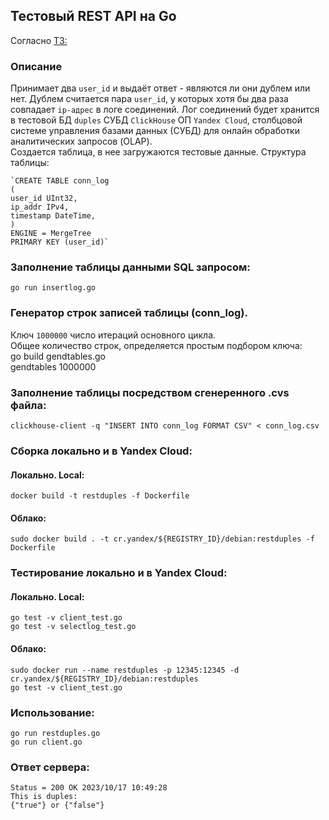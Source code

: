 ## Тестовый REST API на Go  
Согласно [ТЗ:](https://gist.github.com/zemlya25/585ab3fb3b0704880f920728c7598beb)

### Описание   
Принимает два `user_id` и выдаёт ответ - являются ли они дублем или нет. Дублем считается пара `user_id`, у которых хотя бы два раза совпадает `ip-адрес` в логе соединений.
Лог соединений будет хранится в тестовой БД `duples` СУБД `ClickHouse` ОП `Yandex Cloud`, столбцовой системе управления базами данных (СУБД) для онлайн обработки аналитических запросов (OLAP).    
Создается таблица, в нее загружаются тестовые данные. Структура таблицы:     
  
	`CREATE TABLE conn_log
	(
    user_id UInt32,
    ip_addr IPv4,
    timestamp DateTime,
	)
	ENGINE = MergeTree
	PRIMARY KEY (user_id)`
	

### Заполнение таблицы данными SQL запросом:       
	go run insertlog.go  

### Генератор строк записей таблицы (conn_log). 
Ключ `1000000` число итераций основного цикла.  
Общее количество строк, определяется простым подбором ключа:      	
	go build gendtables.go  
	gendtables 1000000
		
### Заполнение таблицы посредством сгенеренного .cvs файла:
	clickhouse-client -q "INSERT INTO conn_log FORMAT CSV" < conn_log.csv 
	

### Сборка локально и в Yandex Cloud:  
#### Локально. Local:  
	docker build -t restduples -f Dockerfile  
	
#### Облако:    
	sudo docker build . -t cr.yandex/${REGISTRY_ID}/debian:restduples -f Dockerfile


### Тестирование локально и в Yandex Cloud:         
#### Локально. Local:    
	go test -v client_test.go    
	go test -v selectlog_test.go  

#### Облако:   
	sudo docker run --name restduples -p 12345:12345 -d cr.yandex/${REGISTRY_ID}/debian:restduples 
	go test -v client_test.go  	

### Использование:   
	go run restduples.go
	go run client.go    
	
### Ответ сервера:     
	Status = 200 OK 2023/10/17 10:49:28 
	This is duples:
 	{"true"} or {"false"}  



	


  




 
